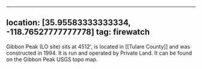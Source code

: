 
---
location: [35.95583333333334, -118.76527777777778]
tag: firewatch
---

Gibbon Peak (LO site) sits at 4512', is located in [[Tulare County]] and was constructed in 1994. It is run and operated by Private Land. It can be found on the Gibbon Peak USGS topo map.
